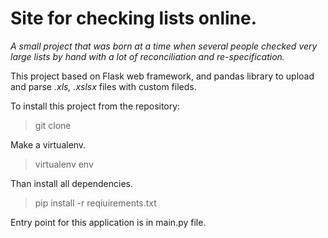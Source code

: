 # Site for checking lists online.
*A small project that was born at a time when several people checked very large lists by hand with a lot of reconciliation and re-specification.*

This project based on Flask web framework, and pandas library to upload and parse *.xls, .xslsx* files with custom fileds.
 
To install this project from the repository:

>git clone

Make a virtualenv.
>virtualenv env

Than install all dependencies.

>pip install -r reqiuirements.txt

Entry point for this application is in main.py file.

